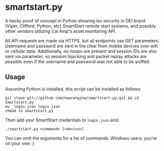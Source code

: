 # smartstart.py

A hacky proof of concept in Python showing lax security in DEI brand (Viper, Clifford, Python, etc) SmartStart remote start systems, and possibly other vendors utilizing Cal Amp's asset monitoring API.

All API requests are made via HTTPS, but all endpoints use GET parameters. Username and password are sent in the clear from mobile devices over wifi or cellular data. Additionally, no noops are present and session IDs are also sent via parameter, so session hijacking and packet replay attacks are possible even if the username and password was not able to be sniffed.

## Usage

Assuming Python is installed, this script can be installed as follows:

    git clone git://github.com/nearengine/smartstart.py.git && cd smartstart.py
    mv _login.json login.json
    chmod +x smartstart.py
    
Then add your SmartStart credentials to `login.json` and:

    ./smartstart.py <command> [<device>]

You can omit the arguments for a list of commands. Windows users, you're on your own ;)